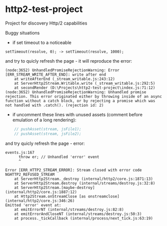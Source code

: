 # http2-test-project
Project for discovery Http/2 capabilities

Buggy situations
- if set timeout to a noticeable
```
setTimeout(resolve, 0); -> setTimeout(resolve, 1000);
```
 
and try to quicly refresh the page - it will reproduce the error:

```
(node:3652) UnhandledPromiseRejectionWarning: Error [ERR_STREAM_WRITE_AFTER_END]: write after end
    at writeAfterEnd (_stream_writable.js:243:12)
    at ServerHttp2Stream.Writable.write (_stream_writable.js:292:5)
    at secondRender (D:\Projects\http2-test-project\index.js:71:12)
(node:3652) UnhandledPromiseRejectionWarning: Unhandled promise rejection. This error originated either by throwing inside of an async function without a catch block, or by rejecting a promise which was not handled with .catch(). (rejection id: 2)

```
- if uncomment these lines with unused assets (comment before emulation of a long rendering):
```js
    // pushAsset(stream, jsFile1);
    // pushAsset(stream, jsFile2);
```
and try quicly refresh the page - error:
```
events.js:167
      throw er; // Unhandled 'error' event
      ^

Error [ERR_HTTP2_STREAM_ERROR]: Stream closed with error code NGHTTP2_REFUSED_STREAM
    at ServerHttp2Stream._destroy (internal/http2/core.js:1871:13)
    at ServerHttp2Stream.destroy (internal/streams/destroy.js:32:8)
    at ServerHttp2Stream.[maybe-destroy] (internal/http2/core.js:1887:12)
    at Http2Stream.onStreamClose [as onstreamclose] (internal/http2/core.js:346:26)
Emitted 'error' event at:
    at emitErrorNT (internal/streams/destroy.js:82:8)
    at emitErrorAndCloseNT (internal/streams/destroy.js:50:3)
    at process._tickCallback (internal/process/next_tick.js:63:19)
```
